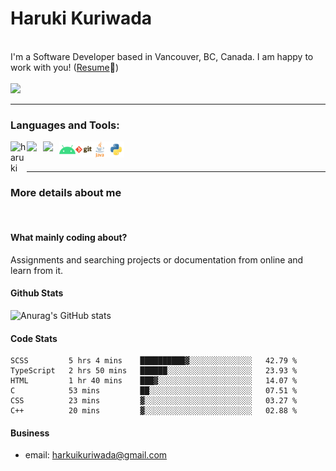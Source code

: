  # Haruki Kuriwada 
 <br/>
 I'm a Software Developer based in Vancouver, BC, Canada. I am happy to work with you! (<a href="https://docs.google.com/document/d/1oy0KFkAIEDdaN0KtgwNnSvFJkX0toXE1P4VLIS8YCGo/edit?usp=sharing">Resume</a>📄)
<br/><br/>

<img src="https://img.shields.io/github/followers/kuri-sun?label=follwers&style=social"> 

<hr />

###  Languages and Tools:

<img align="left" alt="haruki"  width="26px" src="https://cdn.icon-icons.com/icons2/2107/PNG/512/file_type_vscode_icon_130084.png" />
<img align="left"  width="26px" src="https://upload.wikimedia.org/wikipedia/commons/thumb/9/9c/IntelliJ_IDEA_Icon.svg/1024px-IntelliJ_IDEA_Icon.svg.png"/>
<img align="left"  width="26px" src="https://developer.apple.com/library/archive/documentation/ToolsLanguages/Conceptual/Xcode_Overview/Art/XcodeIcon_2x.png"/>
<img align="left"  width="26px" src="https://raw.githubusercontent.com/github/explore/8baf984947f4d9c32006bd03fa4c51ff91aadf8d/topics/android/android.png"/>
<img align="left"  width="26px" src="https://raw.githubusercontent.com/github/explore/80688e429a7d4ef2fca1e82350fe8e3517d3494d/topics/git/git.png"/>
<img align="left"  width="26px" src="https://raw.githubusercontent.com/github/explore/80688e429a7d4ef2fca1e82350fe8e3517d3494d/topics/java/java.png"/>
<img align="left"  width="26px" src="https://raw.githubusercontent.com/github/explore/80688e429a7d4ef2fca1e82350fe8e3517d3494d/topics/python/python.png"/>

<br/><br/>
<hr />

### More details about me

<br/>

#### What mainly coding about?

Assignments and searching projects or documentation from online and learn from it.

#### Github Stats
![Anurag's GitHub stats](https://github-readme-stats.vercel.app/api?username=kuri-sun&hide=contribs,prs&theme=tokyonight)

#### Code Stats
<!--START_SECTION:waka-->

```text
SCSS         5 hrs 4 mins    ██████████▓░░░░░░░░░░░░░░   42.79 %
TypeScript   2 hrs 50 mins   ██████░░░░░░░░░░░░░░░░░░░   23.93 %
HTML         1 hr 40 mins    ███▓░░░░░░░░░░░░░░░░░░░░░   14.07 %
C            53 mins         ██░░░░░░░░░░░░░░░░░░░░░░░   07.51 %
CSS          23 mins         ▓░░░░░░░░░░░░░░░░░░░░░░░░   03.27 %
C++          20 mins         ▓░░░░░░░░░░░░░░░░░░░░░░░░   02.88 %
```

<!--END_SECTION:waka-->

#### Business
 - email: harkuikuriwada@gmail.com
